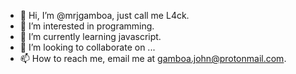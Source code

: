 - 👋 Hi, I’m @mrjgamboa, just call me L4ck.
- 👀 I’m interested in programming.
- 🌱 I’m currently learning javascript.
- 💞️ I’m looking to collaborate on ...
- 📫 How to reach me, email me at gamboa.john@protonmail.com.
